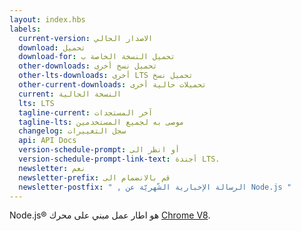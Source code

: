 ```yaml
---
layout: index.hbs
labels:
  current-version: الاصدار الحالي
  download: تحميل
  download-for: تحميل النسخة الخاصة ب
  other-downloads: تحميل نسخ أخرى
  other-lts-downloads: أخرى LTS تحميل نسخ
  other-current-downloads: تحميلات حالية أخرى
  current: النسخة الحالية
  lts: LTS
  tagline-current: آخر المستجدات
  tagline-lts: موصى به لجميع المستخدمين
  changelog: سجل التغييرات
  api: API Docs
  version-schedule-prompt: أو انظر الى
  version-schedule-prompt-link-text: أجندة LTS.
  newsletter: نعم
  newsletter-prefix: قم بالانضمام الى
  newsletter-postfix: " , الرسالة الإخبارية الشّهريّة عن Node.js "
---
```


Node.js® هو اطار عمل مبني على محرك [Chrome V8](https://v8.dev/).
